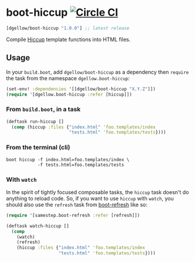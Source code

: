 # boot-hiccup [![Circle CI](https://circleci.com/gh/dgellow/boot-hiccup.svg?style=svg)](https://circleci.com/gh/dgellow/boot-hiccup)

[](dependency)
```clojure
[dgellow/boot-hiccup "1.0.0"] ;; latest release
```
[](/dependency)

Compile [Hiccup](https://github.com/weavejester/hiccup) template functions into HTML files.

## Usage

In your `build.boot`, add `dgellow/boot-hiccup` as a dependency then `require` the task from the namespace `dgellow.boot-hiccup`:

```clojure
(set-env! :dependencies '[[dgellow/boot-hiccup "X.Y.Z"]])
(require '[dgellow.boot-hiccup :refer [hiccup]])
```

### From `build.boot`, in a task

```clojure
(deftask run-hiccup []
  (comp (hiccup :files {"index.html" 'foo.templates/index
                        "tests.html" 'foo.templates/tests})))
```

### From the terminal (cli)

```
boot hiccup -f index.html=foo.templates/index \
            -f tests.html=foo.templates/tests
```

### With `watch`

In the spirit of tightly focused composable tasks, the `hiccup` task doesn't do anything to reload code.
So, if you want to use `hiccup` with `watch`, you should also use the `refresh` task from [boot-refresh] like so:

```clojure
(require '[samestep.boot-refresh :refer [refresh]])

(deftask watch-hiccup []
  (comp
    (watch)
    (refresh)
    (hiccup :files {"index.html" 'foo.templates/index
                    "tests.html" 'foo.templates/tests})))
```

[boot-refresh]: https://github.com/samestep/boot-refresh
